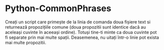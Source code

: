 # Python-CommonPhrases
Creați un script care primește de la linia de comanda doua fișiere text si returnează propozițiile
comune (doua propozitii sunt identice dacă au aceleași cuvinte în aceeași ordine). Totuși
tine-ti minte ca doua cuvinte pot fi separate prin mai multe spații. Deasemenea, nu uitați într-o
linie pot exista mai multe propozitii.
